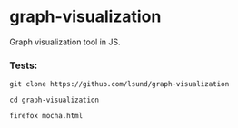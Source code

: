 # graph-visualization
Graph visualization tool in JS. 

### Tests:

`git clone https://github.com/lsund/graph-visualization`

`cd graph-visualization`

`firefox mocha.html`
